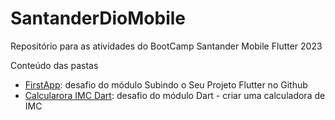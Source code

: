 # SantanderDioMobile
Repositório para as atividades do BootCamp Santander Mobile Flutter 2023

Conteúdo das pastas
- [FirstApp](https://github.com/renfreire/SantanderDioMobile/tree/master/firstapp): desafio do módulo Subindo o Seu Projeto Flutter no Github
- [Calcularora IMC Dart](https://github.com/renfreire/SantanderDioMobile/tree/master/desafioimc2): desafio do módulo Dart - criar uma calculadora de IMC
